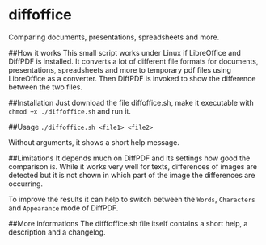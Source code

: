 # diffoffice
Comparing documents, presentations, spreadsheets and more.

##How it works
This small script works under Linux if LibreOffice and DiffPDF is installed.
It converts a lot of different file formats for documents, presentations, spreadsheets and more to temporary pdf files using LibreOffice as a converter. Then DiffPDF is invoked to show the difference between the two files.

##Installation
Just download the file diffoffice.sh, make it executable with `chmod +x ./diffoffice.sh` and run it.

##Usage
`./diffoffice.sh <file1> <file2>`

Without arguments, it shows a short help message.

##Limitations
It depends much on DiffPDF and its settings how good the comparison is.
While it works very well for texts, differences of images are detected but it is not shown in which part of the image the differences are occurring.

To improve the results it can help to switch between the `Words`, `Characters` and `Appearance` mode of DiffPDF.

##More informations
The difffoffice.sh file itself contains a short help, a description and a changelog.


